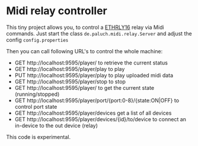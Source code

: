 Midi relay controller
=====================

This tiny project allows you, to control a [ETHRLY16](http://www.robot-electronics.co.uk/htm/eth_rly16tech.htm) relay via Midi commands. 
Just start the class `de.paluch.midi.relay.Server` and adjust the config `config.properties`

Then you can call following URL's to control the whole machine:

* GET http://localhost:9595/player/ to retrieve the current status
* GET http://localhost:9595/player/play to play
* PUT http://localhost:9595/player/play to play uploaded midi data
* GET http://localhost:9595/player/stop to stop
* GET http://localhost:9595/player/ to get the current state (running/stopped)
* GET http://localhost:9595/player/port/{port:0-8}/{state:ON|OFF} to control port state
* GET http://localhost:9595/player/devices get a list of all devices
* GET http://localhost:9595/player/devices/{id}/to/device to connect an in-device to the out device (relay)

This code is experimental.